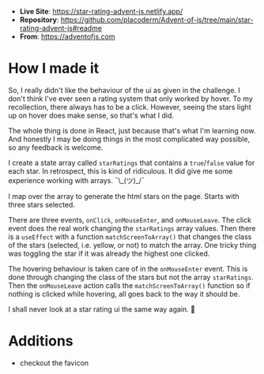 - **Live Site**: https://star-rating-advent-js.netlify.app/
- **Repository**: https://github.com/placoderm/Advent-of-js/tree/main/star-rating-advent-js#readme
- **From**: https://adventofjs.com

# How I made it

So, I really didn't like the behaviour of the ui as given in the challenge. I don't think I've ever seen a rating system that only worked by hover. To my recollection, there always has to be a click. However, seeing the stars light up on hover does make sense, so that's what I did.

The whole thing is done in React, just because that's what I'm learning now. And honestly I may be doing things in the most complicated way possible, so any feedback is welcome.

I create a state array called `starRatings` that contains a `true`/`false` value for each star. In retrospect, this is kind of ridiculous. It did give me some experience working with arrays. ¯\\\_(ツ)\_/¯

I map over the array to generate the html stars on the page. Starts with three stars selected.

There are three events, `onClick`, `onMouseEnter`, and `onMouseLeave`. The click event does the real work changing the `starRatings` array values. Then there is a `useEffect` with a function `matchScreenToArray()` that changes the class of the stars (selected, i.e. yellow, or not) to match the array. One tricky thing was toggling the star if it was already the highest one clicked.

The hovering behaviour is taken care of in the `onMouseEnter` event. This is done through changing the class of the stars but not the array `starRatings`. Then the `onMouseLeave` action calls the `matchScreenToArray()` function so if nothing is clicked while hovering, all goes back to the way it should be.

I shall never look at a star rating ui the same way again. 🤪

# Additions

- checkout the favicon
